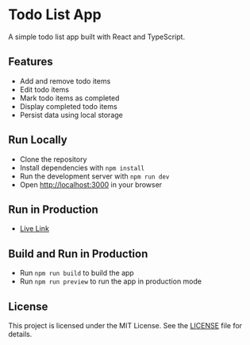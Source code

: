 # Todo List App

A simple todo list app built with React and TypeScript.

## Features

* Add and remove todo items
* Edit todo items
* Mark todo items as completed
* Display completed todo items
* Persist data using local storage

## Run Locally

* Clone the repository
* Install dependencies with `npm install`
* Run the development server with `npm run dev`
* Open [http://localhost:3000](http://localhost:3000) in your browser

## Run in Production

* [Live Link](https://todo-app-by-hussain.netlify.app/)

## Build and Run in Production

* Run `npm run build` to build the app
* Run `npm run preview` to run the app in production mode

## License

This project is licensed under the MIT License. See the [LICENSE](LICENSE) file for details.

